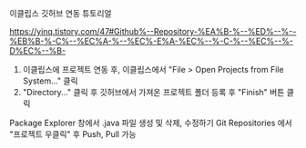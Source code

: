 이클립스 깃허브 연동 튜토리얼

https://yinq.tistory.com/47#Github%--Repository-%EA%B-%--%ED%--%--%EB%B-%-C%--%EC%A-%--%EC%-E%A-%EC%--%-C-%--%EC%--%-D%EC%--%B-


1. 이클립스에 프로젝트 연동 후,
이클립스에서 "File > Open Projects from File System..." 클릭
2. "Directory..." 클릭 후 깃허브에서 가져온 프로젝트 폴더 등록 후 "Finish" 버튼 클릭


Package Explorer 창에서 .java 파일 생성 및 삭제, 수정하기
Git Repositories 에서 "프로젝트 우클릭" 후 Push, Pull 가능
